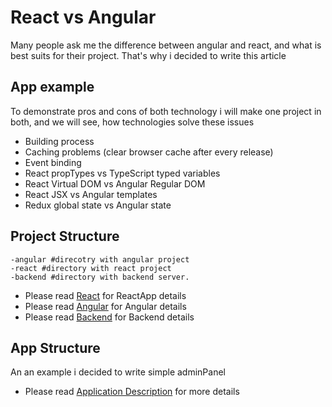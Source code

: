 # React vs Angular

Many people ask me the difference between angular and react, and what is best suits for their project.
That's why i decided to write this article

## App example

To demonstrate pros and cons of both technology i will make one project in both, and we will see, how technologies solve these issues
* Building process
* Caching problems (clear browser cache after every release)
* Event binding
* React propTypes vs TypeScript typed variables
* React Virtual DOM vs Angular Regular DOM
* React JSX vs Angular templates
* Redux global state vs Angular state

## Project Structure
```
-angular #direcotry with angular project
-react #directory with react project
-backend #directory with backend server.
```

* Please read [React](https://github.com/dgaydukov/react-vs-angular/blob/master/react/README.md) for ReactApp details
* Please read [Angular](https://github.com/dgaydukov/react-vs-angular/blob/master/angular/README.md) for Angular details
* Please read [Backend](https://github.com/dgaydukov/react-vs-angular/blob/master/backend/README.md) for Backend details


## App Structure

An an example i decided to write simple adminPanel

* Please read [Application Description](https://github.com/dgaydukov/react-vs-angular/blob/master/AppDescription.md) for more details

